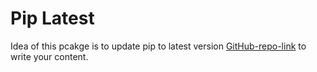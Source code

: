 # Pip Latest 

Idea of this pcakge is to update pip to latest version 
[GitHub-repo-link](https://github.com/babithg/pip-latest.git)
to write your content.